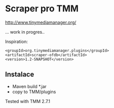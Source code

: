 # Scraper pro TMM 

http://www.tinymediamanager.org/

... work in progres..

Inspiration:
 
    <groupId>org.tinymediamanager.plugins</groupId>
    <artifactId>scraper-ofdb</artifactId>
    <version>1.2-SNAPSHOT</version>


## Instalace
* Maven build *.jar
* copy to TMM/plugins 

Tested with TMM 2.7.1